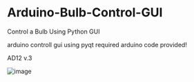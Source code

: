 # Arduino-Bulb-Control-GUI
Control a Bulb Using Python GUI

arduino controll gui using pyqt
required arduino code provided!


AD12 v.3

![image](https://user-images.githubusercontent.com/79928743/216405707-083d5a07-776d-46c1-8166-174879213154.png)
